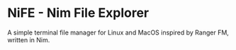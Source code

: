 # NiFE - Nim File Explorer

A simple terminal file manager for Linux and MacOS inspired by Ranger FM, written in Nim.
